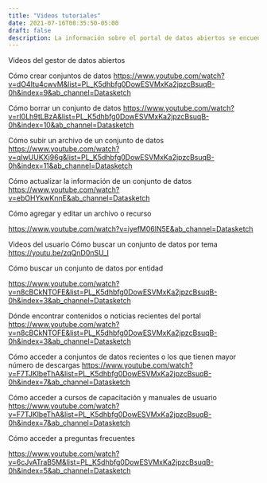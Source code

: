 ```yaml
---
title: "Videos tutoriales"
date: 2021-07-16T08:35:50-05:00
draft: false
description: La información sobre el portal de datos abiertos se encuentran en los videos tutoriales.
---
```

Videos del gestor de datos abiertos

Cómo crear conjuntos de datos
https://www.youtube.com/watch?v=dO4Itu4cwvM&list=PL_K5dhbfg0DowESVMxKa2jpzcBsuqB-0h&index=9&ab_channel=Datasketch

Cómo borrar un conjunto de datos
https://www.youtube.com/watch?v=rI0Lh9tLBzA&list=PL_K5dhbfg0DowESVMxKa2jpzcBsuqB-0h&index=10&ab_channel=Datasketch

Cómo subir un archivo de un conjunto de datos
https://www.youtube.com/watch?v=qIwUUKXj96g&list=PL_K5dhbfg0DowESVMxKa2jpzcBsuqB-0h&index=11&ab_channel=Datasketch

Cómo actualizar la información de un conjunto de datos
https://www.youtube.com/watch?v=ebOHYkwKnnE&ab_channel=Datasketch


Cómo agregar y editar un archivo o recurso

https://www.youtube.com/watch?v=iyefM06lN5E&ab_channel=Datasketch



Videos del usuario 
Cómo buscar un conjunto de datos por tema
https://youtu.be/zqQnD0nSU_I

Cómo buscar un conjunto de datos por entidad

https://www.youtube.com/watch?v=n8cBCkNTOFE&list=PL_K5dhbfg0DowESVMxKa2jpzcBsuqB-0h&index=3&ab_channel=Datasketch

Dónde encontrar contenidos o noticias recientes del portal
https://www.youtube.com/watch?v=n8cBCkNTOFE&list=PL_K5dhbfg0DowESVMxKa2jpzcBsuqB-0h&index=3&ab_channel=Datasketch

Cómo acceder a conjuntos de datos recientes o los que tienen mayor número de descargas
https://www.youtube.com/watch?v=F7TJKlbeThA&list=PL_K5dhbfg0DowESVMxKa2jpzcBsuqB-0h&index=7&ab_channel=Datasketch

Cómo acceder a cursos de capacitación y manuales de usuario
https://www.youtube.com/watch?v=F7TJKlbeThA&list=PL_K5dhbfg0DowESVMxKa2jpzcBsuqB-0h&index=7&ab_channel=Datasketch

Cómo acceder a preguntas frecuentes

https://www.youtube.com/watch?v=6cJvATraB5M&list=PL_K5dhbfg0DowESVMxKa2jpzcBsuqB-0h&index=5&ab_channel=Datasketch



